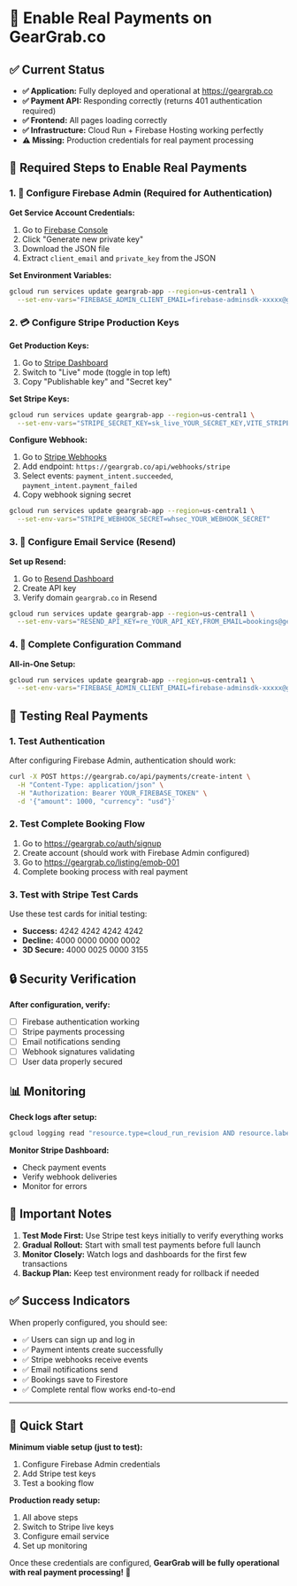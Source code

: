 # 🚀 Enable Real Payments on GearGrab.co

## ✅ Current Status
- **✅ Application:** Fully deployed and operational at https://geargrab.co
- **✅ Payment API:** Responding correctly (returns 401 authentication required)
- **✅ Frontend:** All pages loading correctly
- **✅ Infrastructure:** Cloud Run + Firebase Hosting working perfectly
- **⚠️ Missing:** Production credentials for real payment processing

## 🔧 Required Steps to Enable Real Payments

### 1. 🔐 Configure Firebase Admin (Required for Authentication)

**Get Service Account Credentials:**
1. Go to [Firebase Console](https://console.firebase.google.com/project/geargrabco/settings/serviceaccounts/adminsdk)
2. Click "Generate new private key"
3. Download the JSON file
4. Extract `client_email` and `private_key` from the JSON

**Set Environment Variables:**
```bash
gcloud run services update geargrab-app --region=us-central1 \
  --set-env-vars="FIREBASE_ADMIN_CLIENT_EMAIL=firebase-adminsdk-xxxxx@geargrabco.iam.gserviceaccount.com,FIREBASE_ADMIN_PRIVATE_KEY=-----BEGIN PRIVATE KEY-----\nYOUR_PRIVATE_KEY_HERE\n-----END PRIVATE KEY-----"
```

### 2. 💳 Configure Stripe Production Keys

**Get Production Keys:**
1. Go to [Stripe Dashboard](https://dashboard.stripe.com/apikeys)
2. Switch to "Live" mode (toggle in top left)
3. Copy "Publishable key" and "Secret key"

**Set Stripe Keys:**
```bash
gcloud run services update geargrab-app --region=us-central1 \
  --set-env-vars="STRIPE_SECRET_KEY=sk_live_YOUR_SECRET_KEY,VITE_STRIPE_PUBLISHABLE_KEY=pk_live_YOUR_PUBLISHABLE_KEY"
```

**Configure Webhook:**
1. Go to [Stripe Webhooks](https://dashboard.stripe.com/webhooks)
2. Add endpoint: `https://geargrab.co/api/webhooks/stripe`
3. Select events: `payment_intent.succeeded`, `payment_intent.payment_failed`
4. Copy webhook signing secret

```bash
gcloud run services update geargrab-app --region=us-central1 \
  --set-env-vars="STRIPE_WEBHOOK_SECRET=whsec_YOUR_WEBHOOK_SECRET"
```

### 3. 📧 Configure Email Service (Resend)

**Set up Resend:**
1. Go to [Resend Dashboard](https://resend.com/api-keys)
2. Create API key
3. Verify domain `geargrab.co` in Resend

```bash
gcloud run services update geargrab-app --region=us-central1 \
  --set-env-vars="RESEND_API_KEY=re_YOUR_API_KEY,FROM_EMAIL=bookings@geargrab.co"
```

### 4. 🎯 Complete Configuration Command

**All-in-One Setup:**
```bash
gcloud run services update geargrab-app --region=us-central1 \
  --set-env-vars="FIREBASE_ADMIN_CLIENT_EMAIL=firebase-adminsdk-xxxxx@geargrabco.iam.gserviceaccount.com,FIREBASE_ADMIN_PRIVATE_KEY=-----BEGIN PRIVATE KEY-----\nYOUR_PRIVATE_KEY_HERE\n-----END PRIVATE KEY-----,STRIPE_SECRET_KEY=sk_live_YOUR_SECRET_KEY,STRIPE_WEBHOOK_SECRET=whsec_YOUR_WEBHOOK_SECRET,RESEND_API_KEY=re_YOUR_API_KEY,FROM_EMAIL=bookings@geargrab.co"
```

## 🧪 Testing Real Payments

### 1. Test Authentication
After configuring Firebase Admin, authentication should work:
```bash
curl -X POST https://geargrab.co/api/payments/create-intent \
  -H "Content-Type: application/json" \
  -H "Authorization: Bearer YOUR_FIREBASE_TOKEN" \
  -d '{"amount": 1000, "currency": "usd"}'
```

### 2. Test Complete Booking Flow
1. Go to https://geargrab.co/auth/signup
2. Create account (should work with Firebase Admin configured)
3. Go to https://geargrab.co/listing/emob-001
4. Complete booking process with real payment

### 3. Test with Stripe Test Cards
Use these test cards for initial testing:
- **Success:** 4242 4242 4242 4242
- **Decline:** 4000 0000 0000 0002
- **3D Secure:** 4000 0025 0000 3155

## 🔒 Security Verification

**After configuration, verify:**
- [ ] Firebase authentication working
- [ ] Stripe payments processing
- [ ] Email notifications sending
- [ ] Webhook signatures validating
- [ ] User data properly secured

## 📊 Monitoring

**Check logs after setup:**
```bash
gcloud logging read "resource.type=cloud_run_revision AND resource.labels.service_name=geargrab-app" --limit=20
```

**Monitor Stripe Dashboard:**
- Check payment events
- Verify webhook deliveries
- Monitor for errors

## 🚨 Important Notes

1. **Test Mode First:** Use Stripe test keys initially to verify everything works
2. **Gradual Rollout:** Start with small test payments before full launch
3. **Monitor Closely:** Watch logs and dashboards for the first few transactions
4. **Backup Plan:** Keep test environment ready for rollback if needed

## ✅ Success Indicators

When properly configured, you should see:
- ✅ Users can sign up and log in
- ✅ Payment intents create successfully
- ✅ Stripe webhooks receive events
- ✅ Email notifications send
- ✅ Bookings save to Firestore
- ✅ Complete rental flow works end-to-end

---

## 🎯 Quick Start

**Minimum viable setup (just to test):**
1. Configure Firebase Admin credentials
2. Add Stripe test keys
3. Test a booking flow

**Production ready setup:**
1. All above steps
2. Switch to Stripe live keys
3. Configure email service
4. Set up monitoring

Once these credentials are configured, **GearGrab will be fully operational with real payment processing!** 🎉
